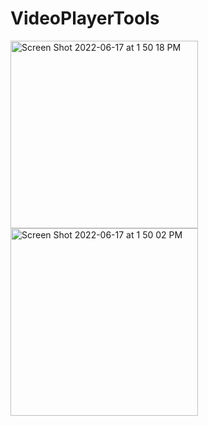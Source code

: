 # VideoPlayerTools

<img width="300" alt="Screen Shot 2022-06-17 at 1 50 18 PM" src="https://user-images.githubusercontent.com/55256366/174385734-9bc89025-aaa6-4a98-a4fd-0e4ba88c5305.png">
<img width="300" alt="Screen Shot 2022-06-17 at 1 50 02 PM" src="https://user-images.githubusercontent.com/55256366/174385736-41097b47-6809-44ce-952c-32e3f4db4626.png">
